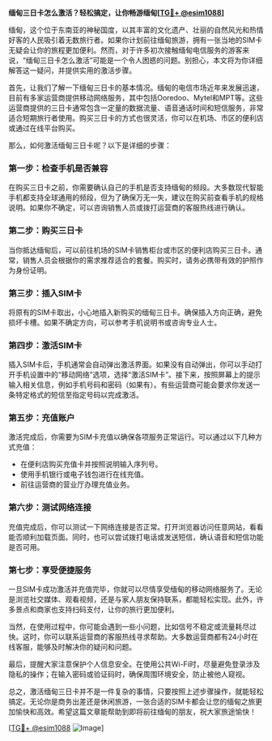 **缅甸三日卡怎么激活？轻松搞定，让你畅游缅甸[[TG💪+ @esim1088](https://t.me/s/esim1088)]**

缅甸，这个位于东南亚的神秘国度，以其丰富的文化遗产、壮丽的自然风光和热情好客的人民吸引着无数旅行者。如果你计划前往缅甸旅游，拥有一张当地的SIM卡无疑会让你的旅程更加便利。然而，对于许多初次接触缅甸电信服务的游客来说，“缅甸三日卡怎么激活”可能是一个令人困惑的问题。别担心，本文将为你详细解答这一疑问，并提供实用的激活步骤。

首先，让我们了解一下缅甸三日卡的基本情况。缅甸的电信市场近年来发展迅速，目前有多家运营商提供移动网络服务，其中包括Ooredoo、Mytel和MPT等。这些运营商提供的三日卡通常包含一定量的数据流量、语音通话时间和短信服务，非常适合短期旅行者使用。购买三日卡的方式也很灵活，你可以在机场、市区的便利店或通过在线平台购买。

那么，如何激活缅甸三日卡呢？以下是详细的步骤：

### **第一步：检查手机是否兼容**
在购买三日卡之前，你需要确认自己的手机是否支持缅甸的频段。大多数现代智能手机都支持全球通用的频段，但为了确保万无一失，建议在购买前查看手机的规格说明。如果你不确定，可以咨询销售人员或拨打运营商的客服热线进行确认。

### **第二步：购买三日卡**
当你抵达缅甸后，可以前往机场的SIM卡销售柜台或市区的便利店购买三日卡。通常，销售人员会根据你的需求推荐适合的套餐。购买时，请务必携带有效的护照作为身份证明。

### **第三步：插入SIM卡**
将原有的SIM卡取出，小心地插入新购买的缅甸三日卡。确保插入方向正确，避免损坏卡槽。如果不确定方向，可以参考手机说明书或咨询专业人士。

### **第四步：激活SIM卡**
插入SIM卡后，手机通常会自动弹出激活界面。如果没有自动弹出，你可以手动打开手机设置中的“移动网络”选项，选择“激活SIM卡”。接下来，按照屏幕上的提示输入相关信息，例如手机号码和密码（如果有）。有些运营商可能会要求你发送一条特定格式的短信至指定号码以完成激活。

### **第五步：充值账户**
激活完成后，你需要为SIM卡充值以确保各项服务正常运行。可以通过以下几种方式充值：
- 在便利店购买充值卡并按照说明输入序列号。
- 使用手机银行或电子钱包进行在线充值。
- 前往运营商的营业厅办理充值业务。

### **第六步：测试网络连接**
充值完成后，你可以测试一下网络连接是否正常。打开浏览器访问任意网站，看看能否顺利加载页面。同时，也可以尝试拨打电话或发送短信，确认语音和短信功能是否可用。

### **第七步：享受便捷服务**
一旦SIM卡成功激活并充值完毕，你就可以尽情享受缅甸的移动网络服务了。无论是浏览社交媒体、观看视频，还是与家人朋友保持联系，都能轻松实现。此外，许多景点和商家也支持扫码支付，让你的旅行更加便利。

当然，在使用过程中，你可能会遇到一些小问题，比如信号不稳定或流量耗尽过快。这时，你可以联系运营商的客服热线寻求帮助。大多数运营商都有24小时在线客服，能够及时解决你的疑问和问题。

最后，提醒大家注意保护个人信息安全。在使用公共Wi-Fi时，尽量避免登录涉及隐私的操作；在输入密码或验证码时，确保周围环境安全，防止被他人窥视。

总之，激活缅甸三日卡并不是一件复杂的事情，只要按照上述步骤操作，就能轻松搞定。无论你是商务出差还是休闲旅游，一张合适的SIM卡都会让您的缅甸之旅更加愉快和高效。希望这篇文章能帮助到即将前往缅甸的朋友，祝大家旅途愉快！

[[TG💪+ @esim1088](https://t.me/s/esim1088) ![Image](https://i.postimg.cc/4NQfJmqS/Snipaste-2025-05-13-00-14-12.png)]